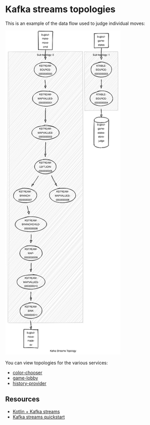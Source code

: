 # Kafka streams topologies

This is an example of the data flow used to judge individual moves:

![Kafka streams topo for judge](judge/topology.jpg)

You can view topologies for the various services:

- [color-chooser](color-chooser/topology.jpg)
- [game-lobby](game-lobby/topo.jpg)
- [history-provider](history-provider/topo.jpg)

## Resources

- [Kotlin + Kafka streams](https://blog.ippon.tech/kafka-tutorial-6-kafka-streams-in-kotlin/)
- [Kafka streams quickstart](https://kafka.apache.org/22/documentation/streams/quickstart)
